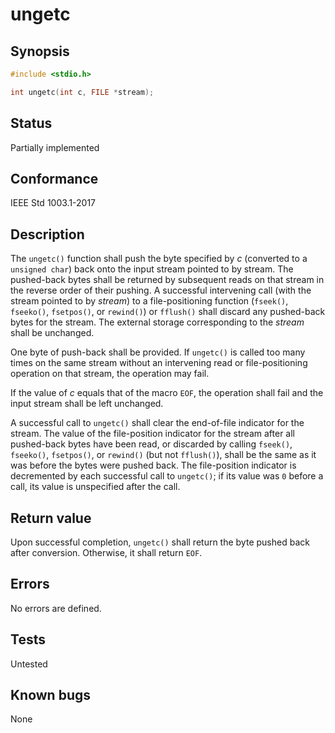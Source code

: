 # ungetc

## Synopsis

```c
#include <stdio.h>

int ungetc(int c, FILE *stream);
```

## Status

Partially implemented

## Conformance

IEEE Std 1003.1-2017

## Description

The `ungetc()` function shall push the byte specified by _c_ (converted to a `unsigned char`) back onto the input stream
pointed to by stream. The pushed-back bytes shall be returned by subsequent reads on that stream in the reverse order of
their pushing. A successful intervening call (with the stream pointed to by _stream_) to a file-positioning function
(`fseek()`, `fseeko()`, `fsetpos()`, or `rewind()`) or `fflush()` shall discard any pushed-back bytes for the stream.
The external storage corresponding to the _stream_ shall be unchanged.

One byte of push-back shall be provided. If `ungetc()` is called too many times on the same stream without an
intervening read or file-positioning operation on that stream, the operation may fail.

If the value of _c_ equals that of the macro `EOF`, the operation shall fail and the input stream shall be left
unchanged.

A successful call to `ungetc()` shall clear the end-of-file indicator for the stream. The value of the file-position
indicator for the stream after all pushed-back bytes have been read, or discarded by calling `fseek()`, `fseeko()`,
`fsetpos()`, or `rewind()` (but not `fflush()`), shall be the same as it was before the bytes were pushed back. The
file-position indicator is decremented by each successful call to `ungetc()`; if its value was `0` before a call, its
value is unspecified after the call.

## Return value

Upon successful completion, `ungetc()` shall return the byte pushed back after conversion. Otherwise, it shall return
`EOF`.

## Errors

No errors are defined.

## Tests

Untested

## Known bugs

None

